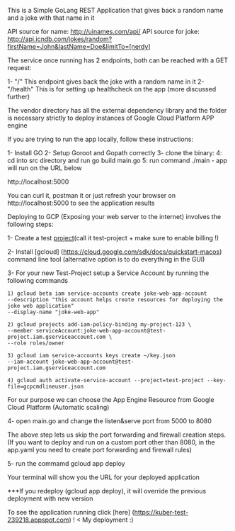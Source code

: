 This is a Simple GoLang REST Application that gives back a random name and a joke with that name in it

API source for name: http://uinames.com/api/
API source for joke: http://api.icndb.com/jokes/random?firstName=John&lastName=Doe&limitTo=[nerdy]

The service once running has 2 endpoints, both can be reached with a GET request:

1- "/" This endpoint gives back the joke with a random name in it
2- "/health" This is for setting up healthcheck on the app (more discussed further)

The vendor directory has all the external dependency library and the folder is necessary strictly to deploy instances of Google Cloud Platform APP engine

If you are trying to run the app locally, follow these instructions:

1- Install GO 
2- Setup Goroot and Gopath correctly
3- clone the binary: <github link here>
4: cd into src directory and run go build main.go
5: run command ./main - app will run on the URL below

http://localhost:5000

You can curl it, postman it or just refresh your browser on http://localhost:5000 to see the application results



Deploying to GCP (Exposing your web server to the internet) involves the following steps:

1- Create a test [project](https://cloud.google.com/resource-manager/docs/creating-managing-projects)(call it test-project + make sure to enable billing !)



2- Install [gcloud] (https://cloud.google.com/sdk/docs/quickstart-macos) command line tool (alternative option is to do everything in the GUI)

3- For your new Test-Project setup a Service Account by running the following commands

    1) gcloud beta iam service-accounts create joke-web-app-account
    --description "this account helps create resources for deploying the joke web application"
    --display-name "joke-web-app"

    2) gcloud projects add-iam-policy-binding my-project-123 \
    --member serviceAccount:joke-web-app-account@test-project.iam.gserviceaccount.com \
    --role roles/owner
  
    3) gcloud iam service-accounts keys create ~/key.json
    --iam-account joke-web-app-account@test-project.iam.gserviceaccount.com

    4) gcloud auth activate-service-account --project=test-project --key-file=gcpcmdlineuser.json


For our purpose we can choose the App Engine Resource from Google Cloud Platform (Automatic scaling)

4- open main.go and change the listen&serve port from 5000 to 8080

The above step lets us skip the port forwarding and firewall creation steps. (If you want to deploy and run on a custom port other than 8080, in the app.yaml you need to create port forwarding and firewall rules)

5- run the commamd gcloud app deploy

Your terminal will show you the URL for your deployed application

***If you redeploy (gcloud app deploy), it will override the previous deployment with new version

To see the application running click [here] (https://kuber-test-239218.appspot.com) ! < My deployment :)


